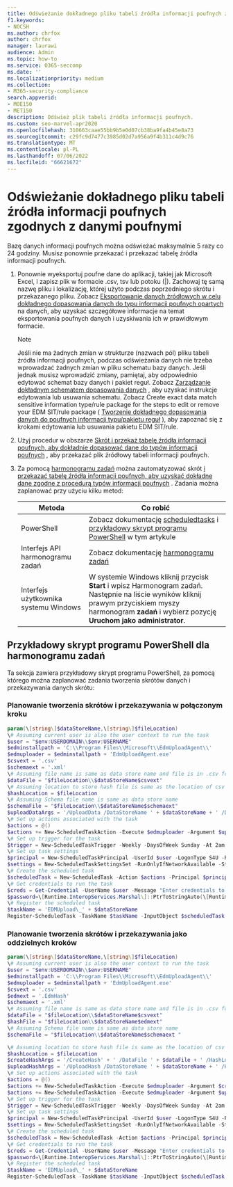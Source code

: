 ```yaml
---
title: Odświeżanie dokładnego pliku tabeli źródła informacji poufnych zgodnych z danymi poufnymi
f1.keywords:
- NOCSH
ms.author: chrfox
author: chrfox
manager: laurawi
audience: Admin
ms.topic: how-to
ms.service: O365-seccomp
ms.date: ''
ms.localizationpriority: medium
ms.collection:
- M365-security-compliance
search.appverid:
- MOE150
- MET150
description: Odśwież plik tabeli źródła informacji poufnych.
ms.custom: seo-marvel-apr2020
ms.openlocfilehash: 310663caae55bb9b5e0d07cb38ba9fa4b45e8a73
ms.sourcegitcommit: c29fc9d7477c3985d02d7a956a9f4b311c4d9c76
ms.translationtype: MT
ms.contentlocale: pl-PL
ms.lasthandoff: 07/06/2022
ms.locfileid: "66621672"
---
```

# <a name="refresh-your-exact-data-match-sensitive-information-source-table-file"></a>Odświeżanie dokładnego pliku tabeli źródła informacji poufnych zgodnych z danymi poufnymi 

Bazę danych informacji poufnych można odświeżać maksymalnie 5 razy co 24 godziny. Musisz ponownie przekazać i przekazać tabelę źródła informacji poufnych.

1. Ponownie wyeksportuj poufne dane do aplikacji, takiej jak Microsoft Excel, i zapisz plik w formacie .csv, tsv lub potoku (|). Zachowaj tę samą nazwę pliku i lokalizację, której użyto podczas poprzedniego skrótu i przekazanego pliku. Zobacz [Eksportowanie danych źródłowych w celu dokładnego dopasowania danych do typu informacji poufnych opartych](sit-get-started-exact-data-match-export-data.md#export-source-data-for-exact-data-match-based-sensitive-information-type) na danych, aby uzyskać szczegółowe informacje na temat eksportowania poufnych danych i uzyskiwania ich w prawidłowym formacie.

      > [!NOTE]
      > Jeśli nie ma żadnych zmian w strukturze (nazwach pól) pliku tabeli źródła informacji poufnych, podczas odświeżania danych nie trzeba wprowadzać żadnych zmian w pliku schematu bazy danych. Jeśli jednak musisz wprowadzić zmiany, pamiętaj, aby odpowiednio edytować schemat bazy danych i pakiet reguł. Zobacz [Zarządzanie dokładnym schematem dopasowania danych](sit-use-exact-data-manage-schema.md#manage-your-exact-data-match-schema) , aby uzyskać instrukcje edytowania lub usuwania schematu. Zobacz Create exact data match sensitive information type/rule package for the steps to edit or remove your EDM SIT/rule package ( [Tworzenie dokładnego dopasowania danych do poufnych informacji typu/pakietu reguł](sit-get-started-exact-data-match-create-rule-package.md#create-exact-data-match-sensitive-information-typerule-package) ), aby zapoznać się z krokami edytowania lub usuwania pakietu EDM SIT/rule.

2. Użyj procedur w obszarze [Skrót i przekaż tabelę źródła informacji poufnych, aby dokładnie dopasować dane do typów informacji poufnych](sit-get-started-exact-data-match-hash-upload.md#hash-and-upload-the-sensitive-information-source-table-for-exact-data-match-sensitive-information-types) , aby przekazać plik źródłowy tabeli informacji poufnych.

3. Za pomocą [harmonogramu zadań](/windows/desktop/TaskSchd/task-scheduler-start-page) można zautomatyzować skrót [i przekazać tabelę źródła informacji poufnych, aby uzyskać dokładne dane zgodne z procedurą typów informacji poufnych](sit-get-started-exact-data-match-hash-upload.md#hash-and-upload-the-sensitive-information-source-table-for-exact-data-match-sensitive-information-types) . Zadania można zaplanować przy użyciu kilku metod:

   |Metoda|Co robić|
   |---|---|
   |PowerShell|Zobacz dokumentację [scheduledtasks](/powershell/module/scheduledtasks/) i [przykładowy skrypt programu PowerShell](#example-powershell-script-for-task-scheduler) w tym artykule|
   |Interfejs API harmonogramu zadań|Zobacz dokumentację [harmonogramu zadań](/windows/desktop/TaskSchd/using-the-task-scheduler)|
   |Interfejs użytkownika systemu Windows|W systemie Windows kliknij przycisk **Start** i wpisz Harmonogram zadań. Następnie na liście wyników kliknij prawym przyciskiem myszy harmonogram **zadań** i wybierz pozycję **Uruchom jako administrator**.|

## <a name="example-powershell-script-for-task-scheduler"></a>Przykładowy skrypt programu PowerShell dla harmonogramu zadań

Ta sekcja zawiera przykładowy skrypt programu PowerShell, za pomocą którego można zaplanować zadania tworzenia skrótów danych i przekazywania danych skrótu:

### <a name="schedule-hashing-and-upload-in-a-combined-step"></a>Planowanie tworzenia skrótów i przekazywania w połączonym kroku

```powershell
param(\[string\]$dataStoreName,\[string\]$fileLocation)
\# Assuming current user is also the user context to run the task
$user = "$env:USERDOMAIN\\$env:USERNAME"
$edminstallpath = 'C:\\Program Files\\Microsoft\\EdmUploadAgent\\'
$edmuploader = $edminstallpath + 'EdmUploadAgent.exe'
$csvext = '.csv'
$schemaext = '.xml'
\# Assuming file name is same as data store name and file is in .csv format
$dataFile = "$fileLocation\\$dataStoreName$csvext"
\# Assuming location to store hash file is same as the location of csv file
$hashLocation = $fileLocation
\# Assuming Schema file name is same as data store name
$schemaFile = "$fileLocation\\$dataStoreName$schemaext"
$uploadDataArgs = '/UploadData /DataStoreName ' + $dataStoreName + ' /DataFile ' + $dataFile + ' /HashLocation' + $hashLocation + ' /Schema ' + $schemaFile
\# Set up actions associated with the task
$actions = @()
$actions += New-ScheduledTaskAction -Execute $edmuploader -Argument $uploadDataArgs -WorkingDirectory $edminstallpath
\# Set up trigger for the task
$trigger = New-ScheduledTaskTrigger -Weekly -DaysOfWeek Sunday -At 2am
\# Set up task settings
$principal = New-ScheduledTaskPrincipal -UserId $user -LogonType S4U -RunLevel Highest
$settings = New-ScheduledTaskSettingsSet -RunOnlyIfNetworkAvailable -StartWhenAvailable -WakeToRun
\# Create the scheduled task
$scheduledTask = New-ScheduledTask -Action $actions -Principal $principal -Trigger $trigger -Settings $settings
\# Get credentials to run the task
$creds = Get-Credential -UserName $user -Message "Enter credentials to run the task"
$password=\[Runtime.InteropServices.Marshal\]::PtrToStringAuto(\[Runtime.InteropServices.Marshal\]::SecureStringToBSTR($creds.Password))
\# Register the scheduled task
$taskName = 'EDMUpload\_' + $dataStoreName
Register-ScheduledTask -TaskName $taskName -InputObject $scheduledTask -User $user -Password $password
```

### <a name="schedule-hashing-and-upload-as-separate-steps"></a>Planowanie tworzenia skrótów i przekazywania jako oddzielnych kroków

```powershell
param(\[string\]$dataStoreName,\[string\]$fileLocation)
\# Assuming current user is also the user context to run the task
$user = "$env:USERDOMAIN\\$env:USERNAME"
$edminstallpath = 'C:\\Program Files\\Microsoft\\EdmUploadAgent\\'
$edmuploader = $edminstallpath + 'EdmUploadAgent.exe'
$csvext = '.csv'
$edmext = '.EdmHash'
$schemaext = '.xml'
\# Assuming file name is same as data store name and file is in .csv format
$dataFile = "$fileLocation\\$dataStoreName$csvext"
$hashFile = "$fileLocation\\$dataStoreName$edmext"
\# Assuming Schema file name is same as data store name
$schemaFile = "$fileLocation\\$dataStoreName$schemaext "

\# Assuming location to store hash file is same as the location of csv file
$hashLocation = $fileLocation
$createHashArgs = '/CreateHash' + ' /DataFile ' + $dataFile + ' /HashLocation ' + $hashLocation + ' /Schema ' + $schemaFile
$uploadHashArgs = '/UploadHash /DataStoreName ' + $dataStoreName + ' /HashFile ' + $hashFile
\# Set up actions associated with the task
$actions = @()
$actions += New-ScheduledTaskAction -Execute $edmuploader -Argument $createHashArgs -WorkingDirectory $edminstallpath
$actions += New-ScheduledTaskAction -Execute $edmuploader -Argument $uploadHashArgs -WorkingDirectory $edminstallpath
\# Set up trigger for the task
$trigger = New-ScheduledTaskTrigger -Weekly -DaysOfWeek Sunday -At 2am
\# Set up task settings
$principal = New-ScheduledTaskPrincipal -UserId $user -LogonType S4U -RunLevel Highest
$settings = New-ScheduledTaskSettingsSet -RunOnlyIfNetworkAvailable -StartWhenAvailable -WakeToRun
\# Create the scheduled task
$scheduledTask = New-ScheduledTask -Action $actions -Principal $principal -Trigger $trigger -Settings $settings
\# Get credentials to run the task
$creds = Get-Credential -UserName $user -Message "Enter credentials to run the task"
$password=\[Runtime.InteropServices.Marshal\]::PtrToStringAuto(\[Runtime.InteropServices.Marshal\]::SecureStringToBSTR($creds.Password))
\# Register the scheduled task
$taskName = 'EDMUpload\_' + $dataStoreName
Register-ScheduledTask -TaskName $taskName -InputObject $scheduledTask -User $user -Password $password
```
